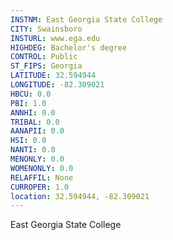 ```yaml
---
INSTNM: East Georgia State College
CITY: Swainsboro
INSTURL: www.ega.edu
HIGHDEG: Bachelor's degree
CONTROL: Public
ST_FIPS: Georgia
LATITUDE: 32.594944
LONGITUDE: -82.309021
HBCU: 0.0
PBI: 1.0
ANNHI: 0.0
TRIBAL: 0.0
AANAPII: 0.0
HSI: 0.0
NANTI: 0.0
MENONLY: 0.0
WOMENONLY: 0.0
RELAFFIL: None
CURROPER: 1.0
location: 32.594944, -82.309021
---
```

East Georgia State College